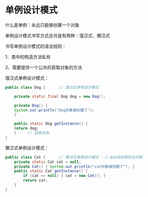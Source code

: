 # 单例设计模式

什么是单例：永远只能够创建一个对象

单例设计模式书写方式总共是有两种：饿汉式、懒汉式

书写单例设计模式的语法规则：

1、类中的构造方法私有

2、需要提供一个公共的获取对象的方法

饿汉式单例设计模式：

```java
public class Dog {      // 饿汉式单例设计模式

    private static final Dog dog = new Dog();

    private Dog() { 
	System.out.println("Dog对象被创建了"); 
    }

    public static Dog getInstance() { 
	return dog; 
    }     // 获取实例
}
```

懒汉式单例设计模式：

```java
public class Cat {      // 懒汉式单例设计模式 --》会出现线程安全问题
    private static Cat cat = null;
    private Cat() { System.out.println("cat对象被创建了"); }
    public static Cat getInstance() {
        if (cat == null) { cat = new Cat(); }
        return cat;
    }
}
```
